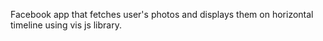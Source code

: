 Facebook app that fetches user's photos and displays them on horizontal timeline using vis js library.